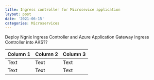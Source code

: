 ```yaml
---
title: Ingress controller for Microsevice application
layout: post
date: '2021-06-15'
categories: Microservices
---
```


Deploy Ngnix Ingress Controller and Azure Application Gateway Ingress Controller into AKS??



| Column 1 | Column 2 | Column 3 |
| -------- | -------- | -------- |
| Text     | Text     | Text     |
| Text     | Text     | Text     |
